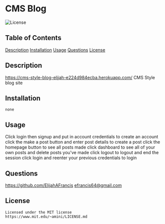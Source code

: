 # CMS Blog
  ![License](https://img.shields.io/badge/license-MIT-yellowgreen.svg)
  ## Table of Contents
  [Description](#description)
  [Installation](#installation)
  [Usage](#usage)
  [Questions](questions)
  [License](license)

  ## Description
  https://cms-style-blog-elijah-e224d984ecba.herokuapp.com/
  CMS Style blog site
  
  ## Installation
    none

  ## Usage
  Click login then signup and put in account credentials to create an account
  click the make a post button and enter post details to create a post
  click the homepage button to see all posts made
  click dashboard to see all of your own posts and delete posts you've made
  click logout to logout and end the session
  click login and reenter your previous credentials to login

  ## Questions
  https://github.com/ElijahAFrancis
  efrancis64@gmail.com

  ## License
    Licensed under the MIT license
    https://www.mit.edu/~amini/LICENSE.md
  